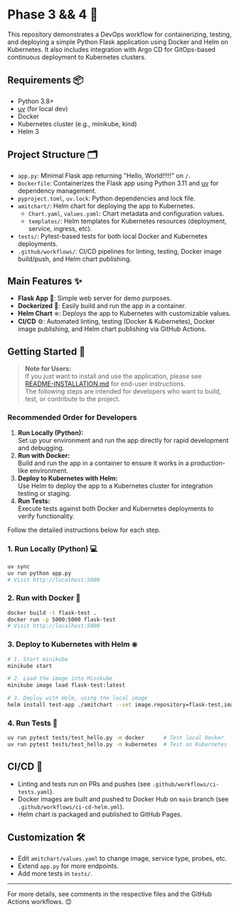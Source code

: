 # Phase 3 && 4 🚀

This repository demonstrates a DevOps workflow for containerizing, testing, and deploying a simple Python Flask application using Docker and Helm on Kubernetes. It also includes integration with Argo CD for GitOps-based continuous deployment to Kubernetes clusters.

## Requirements 📦
- Python 3.8+
- [uv](https://github.com/astral-sh/uv) (for local dev)
- Docker
- Kubernetes cluster (e.g., minikube, kind)
- Helm 3

## Project Structure 🗂️
- `app.py`: Minimal Flask app returning "Hello, World!!!!!" on `/`.
- `Dockerfile`: Containerizes the Flask app using Python 3.11 and [uv](https://github.com/astral-sh/uv) for dependency management.
- `pyproject.toml`, `uv.lock`: Python dependencies and lock file.
- `amitchart/`: Helm chart for deploying the app to Kubernetes.
  - `Chart.yaml`, `values.yaml`: Chart metadata and configuration values.
  - `templates/`: Helm templates for Kubernetes resources (deployment, service, ingress, etc).
- `tests/`: Pytest-based tests for both local Docker and Kubernetes deployments.
- `.github/workflows/`: CI/CD pipelines for linting, testing, Docker image build/push, and Helm chart publishing.

## Main Features ✨
- **Flask App** 🐍: Simple web server for demo purposes.
- **Dockerized** 🐳: Easily build and run the app in a container.
- **Helm Chart** ⎈: Deploys the app to Kubernetes with customizable values.
- **CI/CD** ⚙️: Automated linting, testing (Docker & Kubernetes), Docker image publishing, and Helm chart publishing via GitHub Actions.
## Getting Started 🏁

> **Note for Users:**  
> If you just want to install and use the application, please see [README-INSTALLATION.md](./README-INSTALLATION.md) for end-user instructions.  
> The following steps are intended for developers who want to build, test, or contribute to the project.

### Recommended Order for Developers

1. **Run Locally (Python):**  
  Set up your environment and run the app directly for rapid development and debugging.
2. **Run with Docker:**  
  Build and run the app in a container to ensure it works in a production-like environment.
3. **Deploy to Kubernetes with Helm:**  
  Use Helm to deploy the app to a Kubernetes cluster for integration testing or staging.
4. **Run Tests:**  
  Execute tests against both Docker and Kubernetes deployments to verify functionality.

Follow the detailed instructions below for each step.

### 1. Run Locally (Python) 💻
```bash
uv sync
uv run python app.py
# Visit http://localhost:5000
```

### 2. Run with Docker 🐳
```bash
docker build -t flask-test .
docker run -p 5000:5000 flask-test
# Visit http://localhost:5000
```

### 3. Deploy to Kubernetes with Helm ⎈
```bash
# 1. Start minikube
minikube start

# 2. Load the image into Minikube
minikube image load flask-test:latest

# 3. Deploy with Helm, using the local image
helm install test-app ./amitchart --set image.repository=flask-test,image.tag=latest,image.pullPolicy=Never
```

### 4. Run Tests 🧪
```bash
uv run pytest tests/test_hello.py -m docker      # Test local Docker
uv run pytest tests/test_hello.py -m kubernetes  # Test on Kubernetes
```

## CI/CD 🔄
- Linting and tests run on PRs and pushes (see `.github/workflows/ci-tests.yaml`).
- Docker images are built and pushed to Docker Hub on `main` branch (see `.github/workflows/ci-cd-helm.yml`).
- Helm chart is packaged and published to GitHub Pages.

## Customization 🛠️
- Edit `amitchart/values.yaml` to change image, service type, probes, etc.
- Extend `app.py` for more endpoints.
- Add more tests in `tests/`.

---

For more details, see comments in the respective files and the GitHub Actions workflows. 😊
